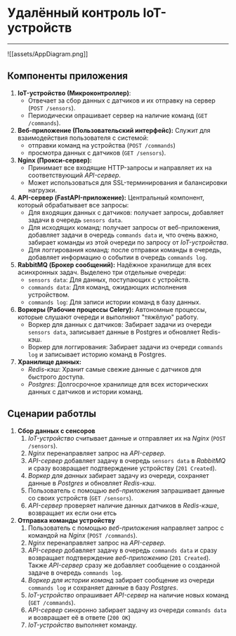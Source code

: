 # Удалённый контроль IoT-устройств
---


![[assets/AppDiagram.png]]


## Компоненты приложения
1) **IoT-устройство (Микроконтроллер)**:
	- Отвечает за сбор данных с датчиков и их отправку на сервер (`POST /sensors`).
	- Периодически опрашивает сервер на наличие команд (`GET /commands`).
2) **Веб-приложение (Пользовательский интерфейс):**
	Служит для взаимодействия пользователя с системой:
	- отправки команд на устройства (`POST /commands`) 
	- просмотра данных с датчиков (`GET /sensors`).
3) **Nginx (Прокси-сервер):**
	- Принимает все входящие HTTP-запросы и направляет их на соответствующий *API-сервер*.
	- Может использоваться для SSL-терминирования и балансировки нагрузки.
4) **API-сервер (FastAPI-приложение):**
	Центральный компонент, который обрабатывает все запросы:
	- Для входящих данных с датчиков: получает запросы, добавляет задачи в очередь `sensors data`.
	- Для исходящих команд: получает запросы от веб-приложения, добавляет задачи в очередь `commands data` и, что очень важно, забирает команды из этой очереди по запросу от *IoT-устройства*.
	- Для логгирования команд: после отправки команды в очередь, добавляет информацию о событии в очередь `commands log`.
5) **RabbitMQ (Брокер сообщений):**
	Надёжное хранилище для всех асинхронных задач. Выделено три отдельные очереди:
	- `sensors data`: Для данных, поступающих с устройств.
	- `commands data`: Для команд, ожидающих исполнения устройством.
	- `commands log`: Для записи истории команд в базу данных.
6) **Воркеры (Рабочие процессы Celery):**
	Автономные процессы, которые слушают очереди и выполняют "тяжёлую" работу.
	- Воркер для данных с датчиков: Забирает задачи из очереди `sensors data`, записывает данные в Postgres и обновляет Redis-кэш.
	- Воркер для логгирования: Забирает задачи из очереди `commands log` и записывает историю команд в Postgres.
7) **Хранилище данных:**
	- *Redis-кэш*: Хранит самые свежие данные с датчиков для быстрого доступа.
	- *Postgres*: Долгосрочное хранилище для всех исторических данных с датчиков и истории команд.


## Сценарии работлы
1) **Сбор данных с сенсоров**
	1. *IoT-устройство* считывает данные и отправляет их на *Nginx* (`POST /sensors`).
	2. *Nginx* перенаправляет запрос на *API-сервер*.
	3. *API-сервер* добавляет задачу в очередь `sensors data` в *RabbitMQ* и сразу возвращает подтверждение устройству (`201 Created`).
	4. *Воркер для данных* забирает задачу из очереди, сохраняет данные в *Postgres* и обновляет *Redis-кэш*.
	5. Пользователь с помощью *веб-приложения* запрашивает данные со своих устройств (`GET /sensors`).
	6. *API-сервер* проверяет наличие данных датчиков в *Redis-кэше*, возвращает их если они етсь
2) **Отправка команды устройству**
	1. Пользователь с помощью *веб-приложения* направляет запрос с командой на *Nginx* (`POST /commands`).
	2. *Nginx* перенаправляет запрос на *API-сервер*.
	3. *API-сервер* добавляет задачу в очередь `commands data` и сразу возвращает подтверждение *веб-приложению* (`201 Created`). Также *API-сервер* сразу же добавляет сообщение о созданной задаче в очередь `commands log`.
	4. *Воркер для истории команд* забирает сообщение из очереди `commands log` и сохраняет данные в базу *Postgres*.
	5. *IoT-устройство* опрашивает *API-сервер*  на наличие новых команд (`GET /commands`).
	6. *API-сервер* синхронно забирает задачу из очереди `commands data` и возвращает её в ответе (`200 OK`)
	7. *IoT-устройство* выполняет команду.
